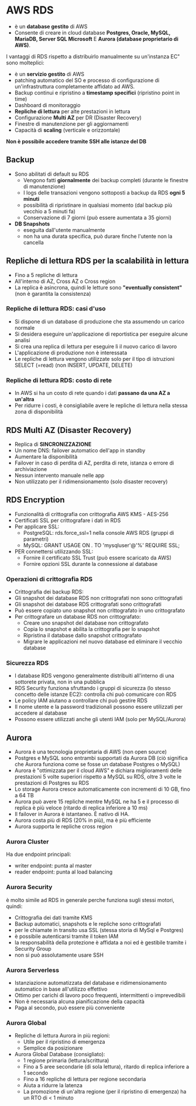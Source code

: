 
# AWS RDS
- è un **database gestito** di AWS
- Consente di creare in cloud database **Postgres, Oracle, MySQL, MariaDB, Server SQL Microsoft** E **Aurora (database proprietario di AWS)**.

I vantaggi di RDS rispetto a distribuirlo manualmente su un'instanza EC" sono molteplici: 
- è un **servizio gestito** di AWS
- patching automatico del SO e processo di configurazione di un'infrastruttura completamente affidato ad AWS.
- Backup continui e ripristino a **timestamp specifici** (ripristino point in time)
- Dashboard di monitoraggio
- **Repliche di lettura** per alte prestazioni in lettura 
- Configurazione **Multi AZ** per DR (Disaster Recovery)
- Finestre di manutenzione per gli aggiornamenti
- Capacità di **scaling** (verticale e orizzontale)

**Non è possibile accedere tramite SSH alle istanze del DB**

## Backup
- Sono abilitati di default su RDS
  - Vengono fatti **giornalmente** dei backup completi (durante le finestre di manutenzione)
  - I logs delle transazioni vengono sottoposti a backup da RDS **ogni 5 minuti**
  - possibilità di ripristinare in qualsiasi momento (dal backup più vecchio a 5 minuti fa)
  - Conservazione di 7 giorni (può essere aumentata a 35 giorni)
- **DB Snapshots**
  - eseguita dall'utente manualmente
  - non ha una durata specifica, può durare finche l'utente  non la cancella

## Repliche di lettura RDS per la scalabilità in lettura
- Fino a 5 repliche di lettura
- All'interno di AZ, Cross AZ o Cross region
- La replica è asincrona, quindi le letture sono **"eventually consistent"** (non è garantita la consistenza)

### Repliche di lettura RDS: casi d'uso
- Si dispone di un database di produzione che sta assumendo un carico normale
- Si desidera eseguire un'applicazione di reportistica per eseguire alcune analisi
- Si crea una replica di lettura per eseguire lì il nuovo carico di lavoro
- L'applicazione di produzione non è interessata
- Le repliche di lettura vengono utilizzate solo per il tipo di istruzioni SELECT (=read) (non INSERT, UPDATE, DELETE)

### Repliche di lettura RDS: costo di rete
- In AWS si ha un costo di rete quando i dati **passano da una AZ a un'altra**
- Per ridurre i costi, è consigliabile avere le repliche di lettura nella stessa zona di disponibilità

## RDS Multi AZ (Disaster Recovery)
- Replica di **SINCRONIZZAZIONE**
- Un nome DNS: failover automatico dell'app in standby
- Aumentare la disponibilità
- Failover in caso di perdita di AZ, perdita di rete, istanza o errore di archiviazione
- Nessun intervento manuale nelle app
- Non utilizzato per il ridimensionamento (solo disaster recovery)

## RDS Encryption
- Funzionalità di crittografia con crittografia AWS KMS - AES-256
- Certificati SSL per crittografare i dati in RDS
- Per applicare SSL:
  - PostgreSQL: rds.force_ssl=1 nella console AWS RDS (gruppi di parametri)
  - MySQL: GRANT USAGE ON *.* TO 'mysqluser'@'%' REQUIRE SSL;
- PER connettersi utilizzando SSL:
  - Fornire il certificato SSL Trust (può essere scaricato da AWS)
  - Fornire opzioni SSL durante la connessione al database

 ### Operazioni di crittografia RDS
 - Crittografia dei backup RDS:
  - Gli snapshot dei database RDS non crittografati non sono crittografati
  - Gli snapshot dei database RDS crittografati sono crittografati
  - Può essere copiato uno snapshot non crittografato in uno crittografato
- Per crittografare un database RDS non crittografato:
  - Creare uno snapshot del database non crittografato
  - Copia lo snapshot e abilita la crittografia per lo snapshot
  - Ripristina il database dallo snapshot crittografato
  - Migrare le applicazioni nel nuovo database ed eliminare il vecchio database

 ### Sicurezza RDS
- I database RDS vengono generalmente distribuiti all'interno di una sottorete privata, non in una pubblica
- RDS Security funziona sfruttando i gruppi di sicurezza (lo stesso concetto delle istanze EC2): controlla chi può comunicare con RDS
- Le policy IAM aiutano a controllare chi può gestire RDS
- Il nome utente e la password tradizionali possono essere utilizzati per accedere al database
- Possono essere utilizzati anche gli utenti IAM (solo per MySQL/Aurora)

## Aurora
- Aurora è una tecnologia proprietaria di AWS (non open source)
- Postgres e MySQL sono entrambi supportati da Aurora DB (ciò significa che Aurora funziona come se fosse un database Postgres o MySQL)
- Aurora è "ottimizzata per il cloud AWS" e dichiara miglioramenti delle prestazioni 5 volte superiori rispetto a MySQL su RDS, oltre 3 volte le prestazioni di Postgres su RDS
- Lo storage Aurora cresce automaticamente con incrementi di 10 GB, fino a 64 TB
- Aurora può avere 15 repliche mentre MySQL ne ha 5 e il processo di replica è più veloce (ritardo di replica inferiore a 10 ms)
- Il failover in Aurora è istantaneo. È nativo di HA.
- Aurora costa più di RDS (20% in più), ma è più efficiente
- Aurora supporta le repliche cross region

### Aurora Cluster
Ha due endpoint principali:
- writer endpoint: punta al master
- reader endpoint: punta al load balancing

### Aurora Security
è molto simile ad RDS in generale perche funziona sugli stessi motori, quindi:
- Crittografia dei dati tramite KMS
- Backup automatici, snapshots e le repliche sono crittografati
- per le chiamate in transito usa SSL (stessa storia di MySql e Postgres)
- è possibile autenticarsi tramite il token IAM
- la responsabilità della protezione è affidata a noi ed è gestibile tramite i Security Group
- non si può assolutamente usare SSH

### Aurora Serverless
- Istanziazione automatizzata del database e ridimensionamento automatico in base all'utilizzo effettivo
- Ottimo per carichi di lavoro poco frequenti, intermittenti o imprevedibili
- Non è necessaria alcuna pianificazione della capacità
- Paga al secondo, può essere più conveniente

### Aurora Global
- Repliche di lettura Aurora in più regioni:
  - Utile per il ripristino di emergenza
  - Semplice da posizionare
- Aurora Global Database (consigliato):
  - 1 regione primaria (lettura/scrittura)
  - Fino a 5 aree secondarie (di sola lettura), ritardo di replica inferiore a 1 secondo
  - Fino a 16 repliche di lettura per regione secondaria
  - Aiuta a ridurre la latenza
  - La promozione di un'altra regione (per il ripristino di emergenza) ha un RTO di < 1 minuto